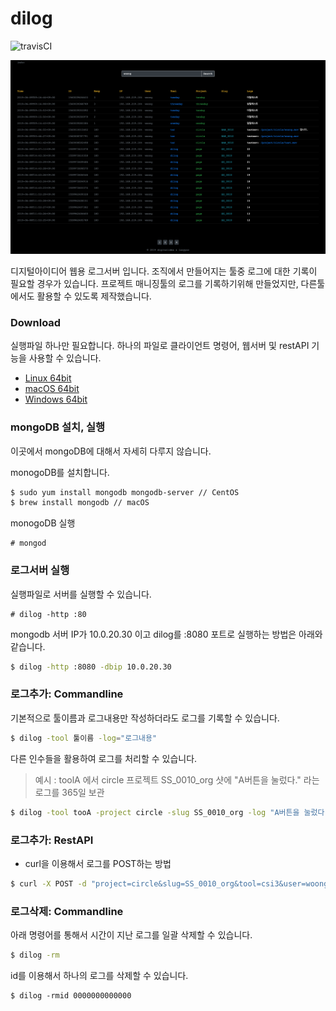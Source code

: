 # dilog

![travisCI](https://secure.travis-ci.org/digital-idea/dilog.png)

![screenshot](figures/screenshot01.png)

디지털아이디어 웹용 로그서버 입니다.
조직에서 만들어지는 툴중 로그에 대한 기록이 필요할 경우가 있습니다. 프로젝트 매니징툴의 로그를 기록하기위해 만들었지만, 다른툴에서도 활용할 수 있도록 제작했습니다.

### Download
실행파일 하나만 필요합니다.
하나의 파일로 클라이언트 명령어, 웹서버 및 restAPI 기능을 사용할 수 있습니다.

- [Linux 64bit](https://github.com/digital-idea/dilog/releases/download/v1.0/dilog_linux_x86-64.tgz)
- [macOS 64bit](https://github.com/digital-idea/dilog/releases/download/v1.0/dilog_darwin_x86-64.tgz)
- [Windows 64bit](https://github.com/digital-idea/dilog/releases/download/v1.0/dilog_windows_x86-64.tgz)

### mongoDB 설치, 실행
이곳에서 mongoDB에 대해서 자세히 다루지 않습니다.

monogoDB를 설치합니다.

```bash
$ sudo yum install mongodb mongodb-server // CentOS
$ brew install mongodb // macOS
```

monogoDB 실행

```
# mongod
```

### 로그서버 실행
실행파일로 서버를 실행할 수 있습니다.
```
# dilog -http :80
```

mongodb 서버 IP가 10.0.20.30 이고 dilog를 :8080 포트로 실행하는 방법은 아래와 같습니다.

```bash
$ dilog -http :8080 -dbip 10.0.20.30
```


### 로그추가: Commandline
기본적으로 툴이름과 로그내용만 작성하더라도 로그를 기록할 수 있습니다.

```bash
$ dilog -tool 툴이름 -log="로그내용"
```

다른 인수들을 활용하여 로그를 처리할 수 있습니다.

> 예시 : toolA 에서 circle 프로젝트 SS_0010_org 샷에 "A버튼을 눌렀다." 라는 로그를 365일 보관

```bash
$ dilog -tool tooA -project circle -slug SS_0010_org -log "A버튼을 눌렀다." -keep 365
```

### 로그추가: RestAPI
- curl을 이용해서 로그를 POST하는 방법

```bash
$ curl -X POST -d "project=circle&slug=SS_0010_org&tool=csi3&user=woong&keep=180&log=log_text" http://127.0.0.1:8080/api/setlog
```

### 로그삭제: Commandline
아래 명령어를 통해서 시간이 지난 로그를 일괄 삭제할 수 있습니다.

```bash
$ dilog -rm
```

id를 이용해서 하나의 로그를 삭제할 수 있습니다.

```
$ dilog -rmid 0000000000000
```
